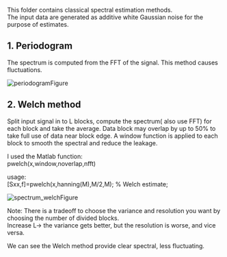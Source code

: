 This folder contains classical spectral estimation methods.  
The input data are generated as additive white Gaussian noise for the purpose of estimates.

## 1. Periodogram
The spectrum is computed from the FFT of the signal. This method causes fluctuations.

![periodogramFigure](https://user-images.githubusercontent.com/42914736/133318238-612457b3-1786-40ad-b1ea-219b621a4c16.png)


## 2. Welch method
Split input signal in to L blocks, compute the spectrum( also use FFT) for each block and take the average. 
Data block may overlap by up to 50% to take full use of data near block edge.
A window function is applied to each block to smooth the spectral and reduce the leakage.  

I used the Matlab function:  
pwelch(x,window,noverlap,nfft)   

usage:  
[Sxx,f]=pwelch(x,hanning(M),M/2,M); % Welch estimate; 


![spectrum_welchFigure](https://user-images.githubusercontent.com/42914736/133318271-c7b8b63e-d1cd-4010-b529-03cc8a9c4548.png)

Note: There is a tradeoff to choose the variance and resolution you want by choosing the number of divided blocks.   
Increase L-> the variance gets better, but the resolution is worse, and vice versa.

We can see the Welch method provide clear spectral, less fluctuating.

